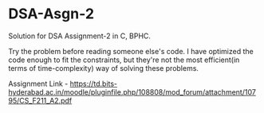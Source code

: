 # DSA-Asgn-2
Solution for DSA Assignment-2 in C, BPHC.

Try the problem before reading someone else's code.
I have optimized the code enough to fit the constraints, but they're not the most efficient(in terms of time-complexity) way of solving these problems.

Assignment Link - https://td.bits-hyderabad.ac.in/moodle/pluginfile.php/108808/mod_forum/attachment/10795/CS_F211_A2.pdf
